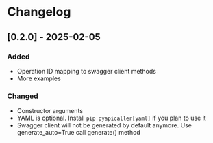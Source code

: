
# Changelog

## [0.2.0] - 2025-02-05
### Added
- Operation ID mapping to swagger client methods
- More examples
### Changed
- Constructor arguments
- YAML is optional. Install `pip pyapicaller[yaml]` if you plan to use it
- Swagger client will not be generated by default anymore. Use generate_auto=True call generate() method 
